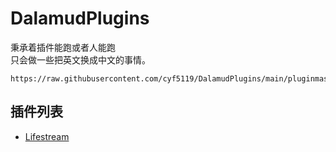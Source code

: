 # DalamudPlugins

秉承着插件能跑或者人能跑  
只会做一些把英文换成中文的事情。

```
https://raw.githubusercontent.com/cyf5119/DalamudPlugins/main/pluginmaster.json
```

## 插件列表  

* [Lifestream](https://github.com/NightmareXIV/Lifestream)
